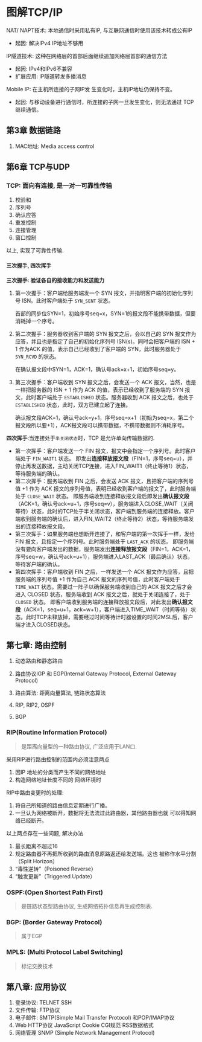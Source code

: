 # 图解TCP/IP

NAT/ NAPT技术: 本地通信时采用私有IP, 与互联网通信时使用该技术转成公有IP

* 起因: 解决IPv4 IP地址不够用

IP隧道技术: 这种在网络层的首部后面继续追加网络层首部的通信方法

* 起因: IPv4和IPv6不兼容
* 扩展应用: IP隧道转发多播消息

Mobile IP: 在主机所连接的子网IP发 生变化时，主机IP地址仍保持不变。

* 起因: 与移动设备进行通信时，所连接的子网一旦发生变化，则无法通过 TCP继续通信。



## 第3章 数据链路

1. MAC地址: Media access control



## 第6章 TCP与UDP

### TCP: 面向有连接, 是一对一可靠性传输

1.  校验和
2. 序列号
3. 确认应答
4. 重发控制
5. 连接管理
6. 窗口控制

以上, 实现了可靠性传输.

#### 三次握手, 四次挥手

**三次握手: 验证各自的接收能力和发送能力**

1. 第一次握手：客户端给服务端发一个 SYN 报文，并指明客户端的初始化序列号 ISN。此时客户端处于 `SYN_SENT` 状态。
   
   首部的同步位SYN=1，初始序号seq=x，SYN=1的报文段不能携带数据，但要消耗掉一个序号。
2. 第二次握手：服务器收到客户端的 SYN 报文之后，会以自己的 SYN 报文作为应答，并且也是指定了自己的初始化序列号 ISN(s)。同时会把客户端的 ISN + 1 作为ACK 的值，表示自己已经收到了客户端的 SYN，此时服务器处于 `SYN_RCVD` 的状态。

   在确认报文段中SYN=1，ACK=1，确认号ack=x+1，初始序号seq=y。

3. 第三次握手：客户端收到 SYN 报文之后，会发送一个 ACK 报文，当然，也是一样把服务器的 ISN + 1 作为 ACK 的值，表示已经收到了服务端的 SYN 报文，此时客户端处于 `ESTABLISHED` 状态。服务器收到 ACK 报文之后，也处于 `ESTABLISHED` 状态，此时，双方已建立起了连接。

   确认报文段ACK=1，确认号ack=y+1，序号seq=x+1（初始为seq=x，第二个报文段所以要+1），ACK报文段可以携带数据，不携带数据则不消耗序号。



**四次挥手**:当连接处于`半关闭状态`时，TCP 是允许单向传输数据的.

- 第一次挥手：客户端发送一个 FIN 报文，报文中会指定一个序列号。此时客户端处于 `FIN_WAIT1` 状态。
  即发出**连接释放报文段**（FIN=1，序号seq=u），并停止再发送数据，主动关闭TCP连接，进入FIN_WAIT1（终止等待1）状态，等待服务端的确认。
- 第二次挥手：服务端收到 FIN 之后，会发送 ACK 报文，且把客户端的序列号值 +1 作为 ACK 报文的序列号值，表明已经收到客户端的报文了，此时服务端处于 `CLOSE_WAIT` 状态。
  即服务端收到连接释放报文段后即发出**确认报文段**（ACK=1，确认号ack=u+1，序号seq=v），服务端进入CLOSE_WAIT（关闭等待）状态，此时的TCP处于半关闭状态，客户端到服务端的连接释放。客户端收到服务端的确认后，进入FIN_WAIT2（终止等待2）状态，等待服务端发出的连接释放报文段。
- 第三次挥手：如果服务端也想断开连接了，和客户端的第一次挥手一样，发给 FIN 报文，且指定一个序列号。此时服务端处于 `LAST_ACK` 的状态。
  即服务端没有要向客户端发出的数据，服务端发出**连接释放报文段**（FIN=1，ACK=1，序号seq=w，确认号ack=u+1），服务端进入LAST_ACK（最后确认）状态，等待客户端的确认。
- 第四次挥手：客户端收到 FIN 之后，一样发送一个 ACK 报文作为应答，且把服务端的序列号值 +1 作为自己 ACK 报文的序列号值，此时客户端处于 `TIME_WAIT` 状态。需要过一阵子以确保服务端收到自己的 ACK 报文之后才会进入 CLOSED 状态，服务端收到 ACK 报文之后，就处于关闭连接了，处于 `CLOSED` 状态。
  即客户端收到服务端的连接释放报文段后，对此发出**确认报文段**（ACK=1，seq=u+1，ack=w+1），客户端进入TIME_WAIT（时间等待）状态。此时TCP未释放掉，需要经过时间等待计时器设置的时间2MSL后，客户端才进入CLOSED状态。



## 第七章: 路由控制

1. 动态路由和静态路由

2. 路由协议IGP 和 EGP(Internal Gateway Protocol, External Gateway Protocol)

3. 路由算法: 距离向量算法, 链路状态算法

4. RIP, RIP2, OSPF

5. BGP



### RIP(Routine Information Protocol)

   > 是距离向量型的一种路由协议, 广泛应用于LAN口.

采用RIP进行路由控制的范围内必须注意两点

   1. 因IP 地址的分类而产生不同的网络地址
   1. 构造网络地址长度不同的 网络环境时



RIP中路由变更时的处理:

1. 将自己所知道的路由信息定期进行广播。 
2. 一旦认为网络被断开，数据将无法流过此路由器，其他路由器也就 可以得知网络已经断开。

以上两点存在一些问题, 解决办法

1. 最长距离不超过16
2. 规定路由器不再把所收到的路由消息原路返还给发送端。这也 被称作水平分割（Split Horizon）
3. “毒性逆转”（Poisoned Reverse）
4. “触发更新”（Triggered Update）



### OSPF:(Open Shortest Path First)

> 是链路状态型路由协议, 生成网络拓扑信息再生成控制表.



### BGP: (Border Gateway Protocol)

> 属于EGP

### MPLS: (Multi Protocol Label Switching)

>标记交换技术



## 第八章: 应用协议

1. 登录协议: TELNET SSH
2. 文件传输: FTP协议
3. 电子邮件: SMTP(Simple Mail Transfer Protocol) 和POP/IMAP协议
4. Web HTTP协议 JavaScript Cookie CGI规范 RSS数据格式
5. 网络管理 SNMP (Simple Network Management Protocol)
